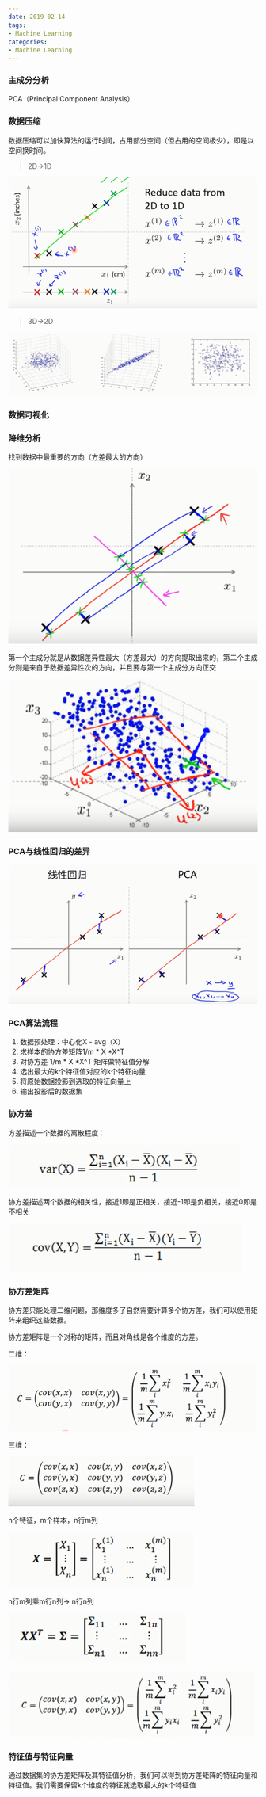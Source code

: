 ```yaml
---
date: 2019-02-14
tags:
- Machine Learning
categories:
- Machine Learning
---
```


### 主成分分析
PCA（Principal Component Analysis）


### 数据压缩
数据压缩可以加快算法的运行时间，占用部分空间（但占用的空间极少），即是以空间换时间。

> 2D->1D

![image](https://github.com/jccjd/Coursera-Machine-Learning/blob/master/week-8/image/数据压缩1.PNG?raw=true)

> 3D->2D

![image](https://github.com/jccjd/Coursera-Machine-Learning/blob/master/week-8/image/数据压缩2.PNG?raw=true)

### 数据可视化

### 降维分析
找到数据中最重要的方向（方差最大的方向）

![image](https://github.com/jccjd/Coursera-Machine-Learning/blob/master/week-8/image/数据压缩3.PNG?raw=true)


第一个主成分就是从数据差异性最大（方差最大）的方向提取出来的，第二个主成分则是来自于数据差异性次的方向，并且要与第一个主成分方向正交

![image](https://github.com/jccjd/Coursera-Machine-Learning/blob/master/week-8/image/数据压缩4.PNG?raw=true)

### PCA与线性回归的差异

![image](https://github.com/jccjd/Coursera-Machine-Learning/blob/master/week-8/image/PCA1.PNG?raw=true)


### PCA算法流程

1. 数据预处理：中心化X - avg（X）
2. 求样本的协方差矩阵1/m * X *X^T
3. 对协方差 1/m * X *X^T 矩阵做特征值分解
4. 选出最大的k个特征值对应的k个特征向量
5. 将原始数据投影到选取的特征向量上
6. 输出投影后的数据集


### 协方差

方差描述一个数据的离散程度：

![image](https://github.com/jccjd/Coursera-Machine-Learning/blob/master/week-8/image/协方差1.PNG?raw=true)

协方差描述两个数据的相关性，接近1即是正相关，接近-1即是负相关，接近0即是不相关

![image](https://github.com/jccjd/Coursera-Machine-Learning/blob/master/week-8/image/协方差2.PNG?raw=true)

### 协方差矩阵

协方差只能处理二维问题，那维度多了自然需要计算多个协方差，我们可以使用矩阵来组织这些数据。

协方差矩阵是一个对称的矩阵，而且对角线是各个维度的方差。

二维：

![image](https://github.com/jccjd/Coursera-Machine-Learning/blob/master/week-8/image/协方差3.PNG?raw=true)

三维：

![image](https://github.com/jccjd/Coursera-Machine-Learning/blob/master/week-8/image/协方差4.PNG?raw=true)

n个特征，m个样本，n行m列

![image](https://github.com/jccjd/Coursera-Machine-Learning/blob/master/week-8/image/协方差矩阵1.PNG?raw=true)

n行m列乘m行n列-> n行n列

![image](https://github.com/jccjd/Coursera-Machine-Learning/blob/master/week-8/image/协方差矩阵2.PNG?raw=true)

![image](https://github.com/jccjd/Coursera-Machine-Learning/blob/master/week-8/image/协方差矩阵3.PNG?raw=true)

### 特征值与特征向量

通过数据集的协方差矩阵及其特征值分析，我们可以得到协方差矩阵的特征向量和特征值。我们需要保留k个维度的特征就选取最大的k个特征值
